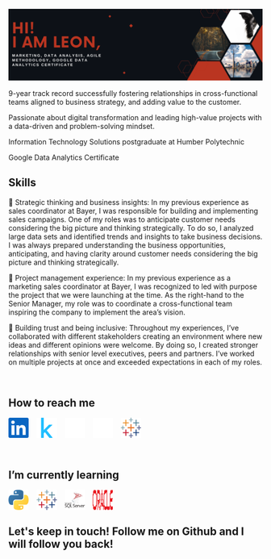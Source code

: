 ![](Github_cover2.png)

<p align="left">
9-year track record successfully fostering relationships in cross-functional teams aligned to business strategy, and adding value to the customer.

Passionate about digital transformation and leading high-value projects with a data-driven and problem-solving mindset.

Information Technology Solutions postgraduate at Humber Polytechnic

Google Data Analytics Certificate

</p>

<h2 align="left">Skills</h2>
<p align="left">
🧠 Strategic thinking and business insights: In my previous experience as sales coordinator at Bayer, I was responsible for building and implementing sales campaigns. One of my roles was to anticipate customer needs considering the big picture and thinking strategically. To do so, I analyzed large data sets and identified trends and insights to take business decisions. I was always prepared understanding the business opportunities, anticipating, and having clarity around customer needs considering the big picture and thinking strategically.

👯 Project management experience: In my previous experience as a marketing sales coordinator at Bayer, I was recognized to led with purpose the project that we were launching at the time. As the right-hand to the Senior Manager, my role was to coordinate a cross-functional team inspiring the company to implement the area’s vision.
 
🤝 Building trust and being inclusive: Throughout my experiences, I’ve collaborated with different stakeholders creating an environment where new ideas and different opinions were welcome. By doing so, I created stronger relationships with senior level executives, peers and partners. I’ve worked on multiple projects at once and exceeded expectations in each of my roles.
</p>
<br>

<h2 align="left">How to reach me</h2>
<p align="left">
<a href="https://www.linkedin.com/in/leon-czarlinski" target="blank"><img align="center" src="https://raw.githubusercontent.com/leon-czarlinski/leon-czarlinski/main/linkedin-icon.svg" alt="linkedin" height="40" width="40" /></a>&nbsp;&nbsp;&nbsp;
<a href="https://www.kaggle.com/leonczarlinski" target="blank"><img align="center" src="https://raw.githubusercontent.com/leon-czarlinski/leon-czarlinski/main/kaggle-icon.svg" alt="kaggle" height="40" width="40" /></a>&nbsp;&nbsp;&nbsp;
<a href="https://leon-czarlinski.github.io" target="blank"><img align="center" src="https://github.com/leon-czarlinski/leon-czarlinski/blob/main/github-icon.svg" alt="webpage" height="40" width="40" /></a>&nbsp;&nbsp;&nbsp;
<a href="https://medium.com/@leon-czarlinski" target="blank"><img align="center" src="https://raw.githubusercontent.com/leon-czarlinski/leon-czarlinski/main/medium-white-icon.svg" alt="medium" height="40" width="40" /></a>&nbsp;&nbsp;&nbsp;
<a href="https://public.tableau.com/app/profile/leon8208/vizzes" target="blank"><img align="center" src="https://raw.githubusercontent.com/leon-czarlinski/leon-czarlinski/main/tableau-icon.svg" alt="tableau" height="40" width="40" /></a>
</p>
<br>

<h2 align="left">I’m currently learning</h2>
<p align="left">
 <img align="center" src="https://raw.githubusercontent.com/leon-czarlinski/leon-czarlinski/main/python-icon.svg" alt="python" height="40" width="40" />&nbsp;&nbsp;&nbsp;
 <img align="center" src="https://raw.githubusercontent.com/leon-czarlinski/leon-czarlinski/main/tableau-icon.svg" alt="python" height="40" width="40" />&nbsp;&nbsp;&nbsp;
 <img align="center" src="https://raw.githubusercontent.com/leon-czarlinski/leon-czarlinski/main/sql-server-icon.svg" alt="sql-server" height="40" width="40" />&nbsp;&nbsp;&nbsp;
 <img align="center" src="https://raw.githubusercontent.com/leon-czarlinski/leon-czarlinski/main/oracle-logo.svg" alt="oracle" height="40" width="40" />
</p>

<h2 align="left">Let's keep in touch! Follow me on Github and I will follow you back!</h2>

